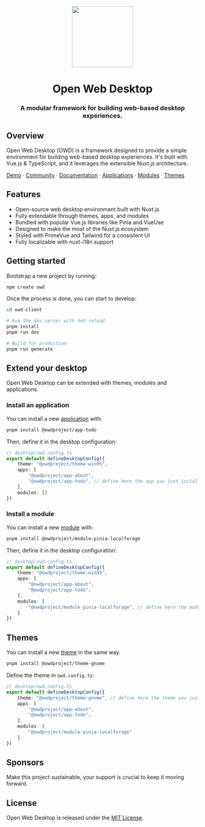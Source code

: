 <p align="center">
  <img width="160" height="160" src="https://avatars.githubusercontent.com/u/65117737?s=160&v=4" />
</p>
<h1 align="center">Open Web Desktop</h1>
<h3 align="center">
  A modular framework for building web-based desktop experiences.
</h3>

## Overview

Open Web Desktop (OWD) is a framework designed to provide a simple environment for building web-based desktop experiences. It's built with Vue.js & TypeScript, and it leverages the extensible Nuxt.js architecture.

[Demo](https://atproto-os.pages.dev/) · [Community](https://discord.gg/zPNaN2HAaA) · [Documentation](https://owdproject.org/) · [Applications](https://github.com/topics/owd-apps) · [Modules](https://github.com/topics/owd-modules) · [Themes](https://github.com/topics/owd-themes)

## Features

- Open-source web desktop environment built with Nuxt.js
- Fully extendable through themes, apps, and modules
- Bundled with popular Vue.js libraries like Pinia and VueUse
- Designed to make the most of the Nuxt.js ecosystem
- Styled with PrimeVue and Tailwind for a consistent UI
- Fully localizable with nuxt-i18n support

## Getting started

Bootstrap a new project by running:

```bash
npm create owd
```

Once the process is done, you can start to develop:

```bash
cd owd-client

# Run the dev server with hot-reload
pnpm install
pnpm run dev

# Build for production
pnpm run generate
```

## Extend your desktop

Open Web Desktop can be extended with themes, modules and applications.

### Install an application

You can install a new [application](https://github.com/topics/owd-apps) with:

```bash
pnpm install @owdproject/app-todo
```

Then, define it in the desktop configuration:

```typescript
// desktop/owd.config.ts
export default defineDesktopConfig({
    theme: "@owdproject/theme-win95",
    apps: [
        "@owdproject/app-about",
        "@owdproject/app-todo", // define here the app you just installed
    ],
    modules: []
})
```

### Install a module

You can install a new [module](https://github.com/topics/owd-modules) with:

```bash
pnpm install @owdproject/module-pinia-localforage
```

Then, define it in the desktop configuration:

```typescript
// desktop/owd.config.ts
export default defineDesktopConfig({
    theme: "@owdproject/theme-win95",
    apps: [
        "@owdproject/app-about",
        "@owdproject/app-todo",
    ],
    modules: [
        "@owdproject/module-pinia-localforage", // define here the module you just installed
    ]
})
```

## Themes
You can install a new [theme](https://github.com/topics/owd-themes) in the same way.

```bash
pnpm install @owdproject/theme-gnome
```

Define the theme in `owd.config.ts`:

```typescript
// desktop/owd.config.ts
export default defineDesktopConfig({
    theme: "@owdproject/theme-gnome", // define here the theme you just installed
    apps: [
        "@owdproject/app-about",
        "@owdproject/app-todo",
    ],
    modules: [
        "@owdproject/module-pinia-localforage"
    ]
})
```

## Sponsors

Make this project sustainable, your support is crucial to keep it moving forward.

## License

Open Web Desktop is released under the [MIT License](LICENSE).
